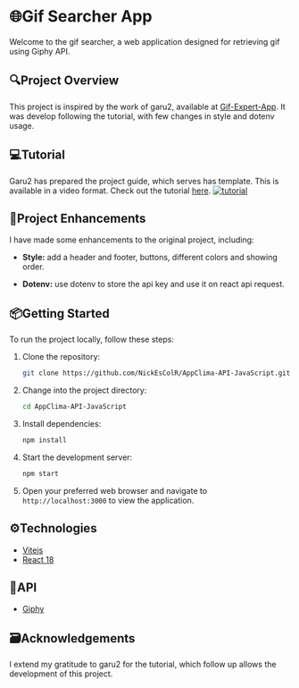# 🌐Gif Searcher App

Welcome to the gif searcher, a web application designed for retrieving gif using Giphy API.

## 🔍Project Overview

This project is inspired by the work of garu2, available at [Gif-Expert-App](https://github.com/garu2/Gif-Expert-App). It was develop following the tutorial, with few changes in style and dotenv usage.

## 💻Tutorial

Garu2 has prepared the project guide, which serves has template. This is available in a video format. Check out the tutorial [here](https://youtu.be/_z70JUP0mIQ).
[![tutorial](https://img.youtube.com/vi/_z70JUP0mIQ/mqdefault.jpg)](https://youtu.be/_z70JUP0mIQ)

## 🦾Project Enhancements

I have made some enhancements to the original project, including:

* **Style:** add a header and footer, buttons, different colors and showing order.

* **Dotenv:** use dotenv to store the api key and use it on react api request.

## 📦Getting Started

To run the project locally, follow these steps:

1. Clone the repository:

    ```bash
    git clone https://github.com/NickEsColR/AppClima-API-JavaScript.git
    ```

2. Change into the project directory:

    ```bash
    cd AppClima-API-JavaScript
    ```

3. Install dependencies:

    ```bash
    npm install
    ```

4. Start the development server:

    ```bash
    npm start
    ```

5. Open your preferred web browser and navigate to `http://localhost:3000` to view the application.

## ⚙Technologies

* [Vitejs](https://vitejs.dev/)
* [React 18](https://reactjs.org/)

## 🧩API

* [Giphy](https://developers.giphy.com/)

## 🗃Acknowledgements

I extend my gratitude to garu2 for the tutorial, which follow up allows the development of this project.
